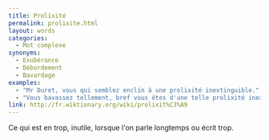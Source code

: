 ```yaml
---
title: Prolixité
permalink: prolixite.html
layout: words
categories:
  - Mot complexe
synonyms:
  - Exubérance
  - Débordement
  - Bavardage
examples:
  - "Mr Duret, vous qui semblez enclin à une prolixité inextinguible."
  - "Vous bavassez tellement, bref vous êtes d'une telle prolixité inextinguible que je me vois forcé d'avancer dans le programme."
link: http://fr.wiktionary.org/wiki/prolixit%C3%A9
---
```


Ce qui est en trop, inutile, lorsque l'on parle longtemps ou écrit trop.

